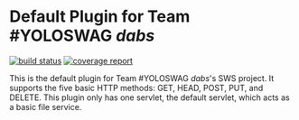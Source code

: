 # Default Plugin for Team #YOLOSWAG *dabs*

[![build status](https://ada.csse.rose-hulman.edu/CSSE477-YoloSwag/DefaultPlugin/badges/master/build.svg)](https://ada.csse.rose-hulman.edu/CSSE477-YoloSwag/DefaultPlugin/commits/master)
[![coverage report](https://ada.csse.rose-hulman.edu/CSSE477-YoloSwag/DefaultPlugin/badges/master/coverage.svg)](https://ada.csse.rose-hulman.edu/CSSE477-YoloSwag/DefaultPlugin/commits/master)

This is the default plugin for Team #YOLOSWAG *dabs*'s SWS project. It supports the five basic HTTP methods: GET, HEAD, POST, PUT, and DELETE. This plugin only has one servlet, the default servlet, which acts as a basic file service.